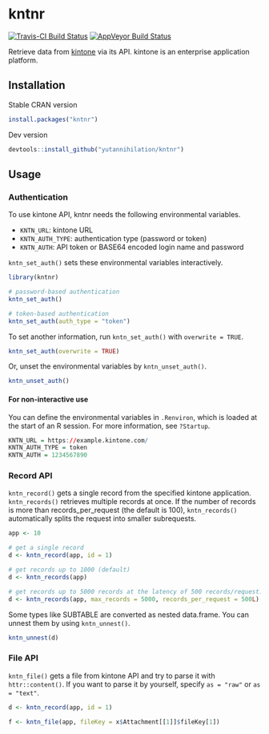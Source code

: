 kntnr
=====
[![Travis-CI Build Status](https://travis-ci.org/yutannihilation/kntnr.svg?branch=master)](https://travis-ci.org/yutannihilation/kntnr)
[![AppVeyor Build Status](https://ci.appveyor.com/api/projects/status/github/yutannihilation/kntnr?branch=master&svg=true)](https://ci.appveyor.com/project/yutannihilation/kntnr)

Retrieve data from [kintone](https://www.kintone.com/) via its API. kintone is an enterprise application platform.

## Installation

Stable CRAN version

```r
install.packages("kntnr")
```

Dev version

```r
devtools::install_github("yutannihilation/kntnr")
```

## Usage

### Authentication

To use kintone API, kntnr needs the following environmental variables.

* `KNTN_URL`: kintone URL
* `KNTN_AUTH_TYPE`: authentication type (password or token)
* `KNTN_AUTH`: API token or BASE64 encoded login name and password

`kntn_set_auth()` sets these environmental variables interactively.

```r
library(kntnr)

# password-based authentication
kntn_set_auth()

# token-based authentication
kntn_set_auth(auth_type = "token")
```

To set another information, run `kntn_set_auth()` with `overwrite = TRUE`.

```r
kntn_set_auth(overwrite = TRUE)
```

Or, unset the environmental variables by `kntn_unset_auth()`.

```r
kntn_unset_auth()
```

#### For non-interactive use

You can define the environmental variables in `.Renviron`, which is loaded at the start of an R session. For more information, see `?Startup`.

```r
KNTN_URL = https://example.kintone.com/
KNTN_AUTH_TYPE = token
KNTN_AUTH = 1234567890
```

### Record API

`kntn_record()` gets a single record from the specified kintone application. `kntn_records()` retrieves multiple records at once. If the number of records is more than records_per_request (the default is 100), `kntn_records()` automatically splits the request into smaller subrequests.

```r
app <- 10

# get a single record
d <- kntn_record(app, id = 1)

# get records up to 1000 (default)
d <- kntn_records(app)

# get records up to 5000 records at the latency of 500 records/request.
d <- kntn_records(app, max_records = 5000, records_per_request = 500L)
```

Some types like SUBTABLE are converted as nested data.frame.
You can unnest them by using `kntn_unnest()`.

```r
kntn_unnest(d)
```

### File API

`kntn_file()` gets a file from kintone API and try to parse it with `httr::content()`. If you want to parse it by yourself, specify `as = "raw"` or `as = "text"`. 

```r
d <- kntn_record(app, id = 1)

f <- kntn_file(app, fileKey = x$Attachment[[1]]$fileKey[1])
```
